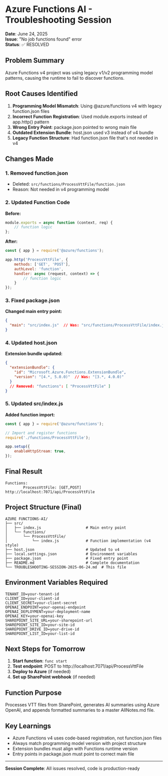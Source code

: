 # Azure Functions AI - Troubleshooting Session
**Date**: June 24, 2025  
**Issue**: "No job functions found" error  
**Status**: ✅ RESOLVED

## Problem Summary
Azure Functions v4 project was using legacy v1/v2 programming model patterns, causing the runtime to fail to discover functions.

## Root Causes Identified
1. **Programming Model Mismatch**: Using @azure/functions v4 with legacy function.json files
2. **Incorrect Function Registration**: Used module.exports instead of app.http() pattern
3. **Wrong Entry Point**: package.json pointed to wrong main file
4. **Outdated Extension Bundle**: host.json used v3 instead of v4 bundle
5. **Legacy Function Structure**: Had function.json file that's not needed in v4

## Changes Made

### 1. Removed function.json
- Deleted: `src/functions/ProcessVttFile/function.json`
- Reason: Not needed in v4 programming model

### 2. Updated Function Code
**Before:**
```javascript
module.exports = async function (context, req) {
    // function logic
};
```

**After:**
```javascript
const { app } = require('@azure/functions');

app.http('ProcessVttFile', {
    methods: ['GET', 'POST'],
    authLevel: 'function',
    handler: async (request, context) => {
        // function logic
    }
});
```

### 3. Fixed package.json
**Changed main entry point:**
```json
{
  "main": "src/index.js"  // Was: "src/functions/ProcessVttFile/index.js"
}
```

### 4. Updated host.json
**Extension bundle updated:**
```json
{
  "extensionBundle": {
    "id": "Microsoft.Azure.Functions.ExtensionBundle",
    "version": "[4.*, 5.0.0)"  // Was: "[3.*, 4.0.0)"
  }
  // Removed: "functions": [ "ProcessVttFile" ]
}
```

### 5. Updated src/index.js
**Added function import:**
```javascript
const { app } = require('@azure/functions');

// Import and register functions
require('./functions/ProcessVttFile');

app.setup({
    enableHttpStream: true,
});
```

## Final Result
```
Functions:
        ProcessVttFile: [GET,POST] http://localhost:7071/api/ProcessVttFile
```

## Project Structure (Final)
```
AZURE FUNCTIONS-AI/
├── src/
│   ├── index.js                    # Main entry point
│   └── functions/
│       └── ProcessVttFile/
│           └── index.js            # Function implementation (v4 style)
├── host.json                       # Updated to v4
├── local.settings.json             # Environment variables
├── package.json                    # Fixed entry point
├── README.md                       # Complete documentation
└── TROUBLESHOOTING-SESSION-2025-06-24.md  # This file
```

## Environment Variables Required
```
TENANT_ID=your-tenant-id
CLIENT_ID=your-client-id  
CLIENT_SECRET=your-client-secret
OPENAI_ENDPOINT=your-openai-endpoint
OPENAI_DEPLOYMENT=your-deployment-name
OPENAI_KEY=your-openai-key
SHAREPOINT_SITE_URL=your-sharepoint-url
SHAREPOINT_SITE_ID=your-site-id
SHAREPOINT_DRIVE_ID=your-drive-id
SHAREPOINT_LIST_ID=your-list-id
```

## Next Steps for Tomorrow
1. **Start function**: `func start`
2. **Test endpoint**: POST to http://localhost:7071/api/ProcessVttFile
3. **Deploy to Azure** (if needed)
4. **Set up SharePoint webhook** (if needed)

## Function Purpose
Processes VTT files from SharePoint, generates AI summaries using Azure OpenAI, and appends formatted summaries to a master AllNotes.md file.

## Key Learnings
- Azure Functions v4 uses code-based registration, not function.json files
- Always match programming model version with project structure
- Extension bundles must align with Functions runtime version
- Entry points in package.json must point to correct main file

---
**Session Complete**: All issues resolved, code is production-ready
